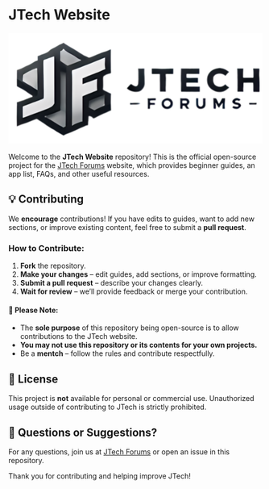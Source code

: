 # JTech Website

![image](img/blacklogo.png)

Welcome to the **JTech Website** repository! This is the official open-source project for the [JTech Forums](https://jtechforums.org) website, which provides beginner guides, an app list, FAQs, and other useful resources.

## 💡 Contributing

We **encourage** contributions! If you have edits to guides, want to add new sections, or improve existing content, feel free to submit a **pull request**.

### How to Contribute:

1. **Fork** the repository.
2. **Make your changes** – edit guides, add sections, or improve formatting.
3. **Submit a pull request** – describe your changes clearly.
4. **Wait for review** – we’ll provide feedback or merge your contribution.

#### 🚫 Please Note:

- The **sole purpose** of this repository being open-source is to allow contributions to the JTech website.
- **You may not use this repository or its contents for your own projects.**
- Be a **mentch** – follow the rules and contribute respectfully.

## 📜 License

This project is **not** available for personal or commercial use. Unauthorized usage outside of contributing to JTech is strictly prohibited.

## 💬 Questions or Suggestions?

For any questions, join us at [JTech Forums](https://jtechforums.org) or open an issue in this repository.

Thank you for contributing and helping improve JTech!
